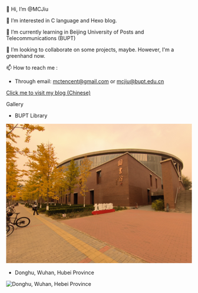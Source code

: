 👋 Hi, I’m @MCJiu

👀 I’m interested in C language and Hexo blog.

🌱 I’m currently learning in Beijing University of Posts and Telecommunications (BUPT)

💞️ I’m looking to collaborate on some projects, maybe. However, I'm a greenhand now.

📫 How to reach me :  

- Through email: mctencent@gmail.com or mcjiu@bupt.edu.cn

[Click me to visit my blog (Chinese)](https://mcjiu.github.io/)

Gallery

- BUPT Library

![BUPT Library](BUPTLib.jpg)

- Donghu, Wuhan, Hubei Province

![Donghu, Wuhan, Hebei Province](Donghu.jpg)

<!---
MCJiu/MCJiu is a ✨ special ✨ repository because its `README.md` (this file) appears on your GitHub profile.
You can click the Preview link to take a look at your changes.
--->
